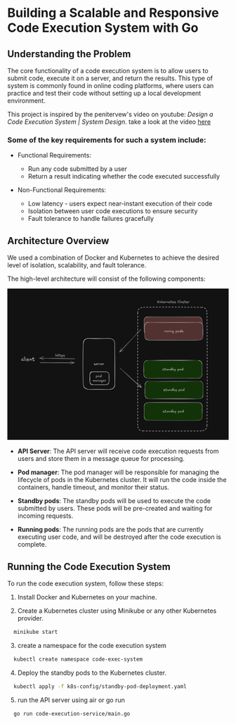 # Building a Scalable and Responsive Code Execution System with Go

## Understanding the Problem

The core functionality of a code execution system is to allow users to submit code, execute it on a server, and return the results. This type of system is commonly found in online coding platforms, where users can practice and test their code without setting up a local development environment.

This project is inspired by the penitervew's video on youtube: _Design a Code Execution System | System Design_. take a look at the video [here](https://www.youtube.com/watch?v=TOyD-5QgpuE)

### Some of the key requirements for such a system include:

- Functional Requirements:

  - Run any code submitted by a user
  - Return a result indicating whether the code executed successfully

- Non-Functional Requirements:

  - Low latency - users expect near-instant execution of their code
  - Isolation between user code executions to ensure security
  - Fault tolerance to handle failures gracefully

## Architecture Overview

We used a combination of Docker and Kubernetes to achieve the desired level of isolation, scalability, and fault tolerance.

The high-level architecture will consist of the following components:

![Architecture Overview](docs/architecture.png)

- **API Server**: The API server will receive code execution requests from users and store them in a message queue for processing.

- **Pod manager**: The pod manager will be responsible for managing the lifecycle of pods in the Kubernetes cluster. It will run the code inside the containers, handle timeout, and monitor their status.

- **Standby pods**: The standby pods will be used to execute the code submitted by users. These pods will be pre-created and waiting for incoming requests.

- **Running pods**: The running pods are the pods that are currently executing user code, and will be destroyed after the code execution is complete.

## Running the Code Execution System

To run the code execution system, follow these steps:

1. Install Docker and Kubernetes on your machine.

2. Create a Kubernetes cluster using Minikube or any other Kubernetes provider.

```bash
  minikube start
```

3. create a namespace for the code execution system

```bash
  kubectl create namespace code-exec-system
```

4. Deploy the standby pods to the Kubernetes cluster.

```bash
  kubectl apply -f k8s-config/standby-pod-deployment.yaml
```

5. run the API server using air or go run

```bash
  go run code-execution-service/main.go
```
